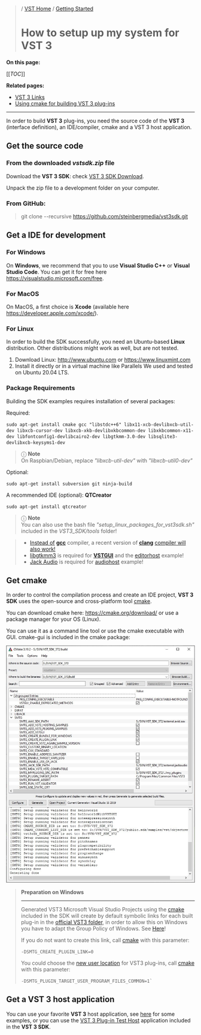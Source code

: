 >/ [VST Home](../Index.md) / [Getting Started](../Getting+Started/Index.md)
>
># How to setup up my system for VST 3

**On this page:**

[[_TOC_]]

**Related pages:**

- [VST 3 Links](../Getting+Started/Links.md)
- [Using cmake for building VST 3 plug-ins](../Tutorials/Using+cmake+for+building+plug-ins.md)

---

In order to build **VST 3** plug-ins, you need the source code of the **VST 3** (interface definition), an IDE/compiler, cmake and a VST 3 host application.

## Get the source code

### From the downloaded *vstsdk.zip* file

Download the **VST 3 SDK**: check [VST 3 SDK Download](../Getting+Started/Links.md).

Unpack the zip file to a development folder on your computer.

### From GitHub:

>git clone --recursive <https://github.com/steinbergmedia/vst3sdk.git>

## Get a IDE for development

### For Windows

On **Windows**, we recommend that you to use **Visual Studio C++** or **Visual Studio Code**. You can get it for free here <https://visualstudio.microsoft.com/free>.

### For MacOS

On MacOS, a first choice is **Xcode** (available here <https://developer.apple.com/xcode/>).

### For Linux

In order to build the SDK successfully, you need an Ubuntu-based **Linux** distribution. Other distributions might work as well, but are not tested.

1. Download Linux: <http://www.ubuntu.com> or <https://www.linuxmint.com>
2. Install it directly or in a virtual machine like Parallels
We used and tested on Ubuntu 20.04 LTS.

### Package Requirements

Building the SDK examples requires installation of several packages:

Required:

```
sudo apt-get install cmake gcc "libstdc++6" libx11-xcb-devlibxcb-util-dev libxcb-cursor-dev libxcb-xkb-devlibxkbcommon-dev libxkbcommon-x11-dev libfontconfig1-devlibcairo2-dev libgtkmm-3.0-dev libsqlite3-devlibxcb-keysyms1-dev
```

>ⓘ **Note**<br>
>On Raspbian/Debian, replace *"libxcb-util-dev"* with *"libxcb-util0-dev"*


Optional:

```
sudo apt-get install subversion git ninja-build
```

A recommended IDE (optional): **QTCreator**

```
sudo apt-get install qtcreator
```

>ⓘ **Note**<br>
>You can also use the bash file *"setup_linux_packages_for_vst3sdk.sh"* included in the *VST3_SDK/tools* folder!


>- [Instead of](http://www.gtkmm.org/en/) [**gcc**](https://gcc.gnu.org/install/) compiler, a recent version of [**clang**](https://clang.llvm.org/) [compiler will also work!](http://www.gtkmm.org/en/)
>- [libgtkmm3](http://www.gtkmm.org/en/) is required for [**VSTGUI**](../What+is+the+VST+3+SDK/VSTGUI.md)  and the [editorhost](../What+is+the+VST+3+SDK/Index.md#editorhost) example!
>- [Jack Audio](http://www.jackaudio.org) is required for [audiohost](../What+is+the+VST+3+SDK/Index.md#audiohost) example!


## Get cmake
In order to control the compilation process and create an IDE project, **VST 3 SDK** uses the open-source and cross-platform tool [cmake](https://cmake.org/).

You can download cmake here: <https://cmake.org/download/> or use a package manager for your OS (Linux).

You can use it as a command line tool or use the cmake executable with GUI. cmake-gui is included in the cmake package:

![getting_started_1](../../resources/getting_started_1.jpg)

>**Preparation on Windows**
>
>---
>
>Generated VST3 Microsoft Visual Studio Projects using the [cmake](https://cmake.org/) included in the SDK will create by default symbolic links for each built plug-in in the [official VST3 folder](../Technical+Documentation/Locations+Format/Plugin+Locations.md), in order to allow this on Windows you have to adapt the Group Policy of Windows. See [Here](../Getting+Started/Preparation+on+Windows.md)!
>
>If you do not want to create this link, call [cmake](https://cmake.org/) with this parameter:
>
>```
>-DSMTG_CREATE_PLUGIN_LINK=0
>```
>
>You could choose the [new user location](../Technical+Documentation/Locations+Format/Plugin+Locations.md) for VST3 plug-ins, call [cmake](https://cmake.org/) with this parameter:
>
>```
>-DSMTG_PLUGIN_TARGET_USER_PROGRAM_FILES_COMMON=1`
>```

## Get a VST 3 host application

You can use your favorite **VST 3** host application, see [here](../What+is+VST/Use+cases.md) for some examples, or you can use the [VST 3 Plug-in Test Host](../What+is+the+VST+3+SDK/Plug-in+Test+Host.md) application included in the **VST 3 SDK**.